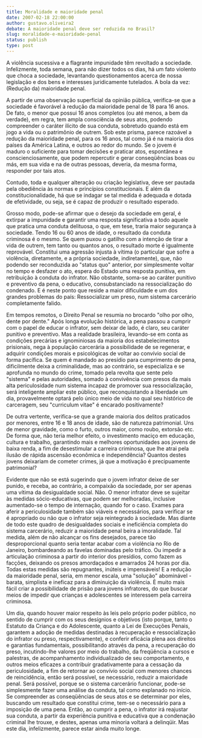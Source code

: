 ```yaml
---
title: Moralidade e maioridade penal
date: 2007-02-18 22:00:00
author: gustavo.oliveira2
debate: A maioridade penal deve ser reduzida no Brasil?
slug: moralidade-e-maioridade-penal
status: publish 
type: post
---
```


A violência sucessiva e a flagrante impunidade têm revoltado a sociedade. Infelizmente, toda semana, para não dizer todos os dias, há um fato violento que choca a sociedade, levantando questionamentos acerca de nossa legislação e dos bens e interesses juridicamente tutelados. A bola da vez: (Redução da) maioridade penal.  

  

A partir de uma observação superficial da opinião pública, verifica-se que a sociedade é favorável à redução da maioridade penal de 18 para 16 anos. De fato, o menor que possui 16 anos completos (ou até menos, a bem da verdade), em regra, tem ampla consciência de seus atos, podendo compreender o caráter ilícito de sua conduta, sobretudo quando está em jogo a vida ou o patrimônio de outrem. Sob este prisma, parece razoável a redução da maioridade penal, para os 16 anos, tal como já é na maioria dos países da América Latina, e outros ao redor do mundo. Se o jovem é maduro o suficiente para tomar decisões e praticar atos, espontânea e conscienciosamente, que podem repercutir e gerar conseqüências boas ou más, em sua vida e na de outras pessoas, deveria, da mesma forma, responder por tais atos.  

  

Contudo, toda e qualquer alteração ou criação legislativa, deve ser pautada pela obediência às normas e princípios constitucionais. E além da constitucionalidade, há que se indagar se tal medida é adequada e dotada de efetividade, ou seja, se é capaz de produzir o resultado esperado.  

  

Grosso modo, pode-se afirmar que o desejo da sociedade em geral, é extirpar a impunidade e garantir uma resposta significativa a todo aquele que pratica uma conduta delituosa, o que, em tese, traria maior segurança à sociedade. Tendo 16 ou 60 anos de idade, o resultado da conduta criminosa é o mesmo. Se quem puxou o gatilho com a intenção de tirar a vida de outrem, tem tanto ou quantos anos, o resultado morte é igualmente reprovável. Constitui uma agressão injusta à vítima (o particular que sofre a violência, diretamente, e a própria sociedade, indiretamente), que, não podendo ser reconduzida ao "status quo" anterior, por simplesmente voltar no tempo e desfazer o ato, espera do Estado uma resposta punitiva, em retribuição à conduta do infrator. Não obstante, soma-se ao caráter punitivo e preventivo da pena, o educativo, consubstanciado na ressocialização do condenado. E é neste ponto que reside a maior dificuldade e um dos grandes problemas do país: Ressocializar um preso, num sistema carcerário completamente falido.   

  

Em tempos remotos, o Direito Penal se resumia no brocardo "olho por olho, dente por dente." Após longa evolução histórica, a pena passou a cumprir com o papel de educar o infrator, sem deixar de lado, é claro, seu caráter punitivo e preventivo. Mas a realidade brasileira, levando-se em conta as condições precárias e ignominiosas da maioria dos estabelecimentos prisionais, nega à população carcerária a possibilidade de se regenerar, e adquirir condições morais e psicológicas de voltar ao convívio social de forma pacífica. Se quem é mandado ao presídio para cumprimento de pena, dificilmente deixa a criminalidade, mas ao contrário, se especializa e se aprofunda no mundo do crime, tomado pela revolta que sente pelo "sistema" e pelas autoridades, somado à convivência com presos da mais alta periculosidade num sistema incapaz de promover sua ressocialização, será inteligente ampliar este público, que reconquistando a liberdade um dia, provavelmente optará pelo único meio de vida no qual seu histórico de carceragem, seu "curriculum vitae" é encarado positivamente?  

  

De outra vertente, verifica-se que a grande maioria dos delitos praticados por menores, entre 16 e 18 anos de idade, são de natureza patrimonial. Uns de menor gravidade, como o furto, outros maior, como roubo, extorsão etc. De forma que, não teria melhor efeito, o investimento maciço em educação, cultura e trabalho, garantindo mais e melhores oportunidades aos jovens de baixa renda, a fim de desestimular a carreira criminosa, que lhe atrai pela ilusão de rápida ascensão econômica e independência? Quantos destes jovens deixariam de cometer crimes, já que a motivação é precipuamente patrimonial?  

  

Evidente que não se está sugerindo que o jovem infrator deixe de ser punido, e receba, ao contrário, a compaixão da sociedade, por ser apenas uma vítima da desigualdade social. Não. O menor infrator deve se sujeitar às medidas sócio-educativas, que podem ser melhoradas, inclusive aumentado-se o tempo de internação, quando for o caso. Exames para aferir a periculosidade também são viáveis e necessários, para verificar se é apropriado ou não que o infrator seja reintegrado à sociedade. Mas diante de todo este quadro de desigualdades sociais e ineficiência completa do sistema carcerário, reduzir a maioridade penal beira a imoralidade. Tal medida, além de não alcançar os fins desejados, parece tão desproporcional quanto seria tentar acabar com a violência no Rio de Janeiro, bombardeando as favelas dominadas pelo tráfico. Ou impedir a articulação criminosa a partir do interior dos presídios, como fazem as facções, deixando os presos amordaçados e amarrados 24 horas por dia. Todas estas medidas são repugnantes, inúteis e impensáveis! E a redução da maioridade penal, seria, em menor escala, uma "solução" abominável - barata, simplista e ineficaz para a diminuição da violência. È muito mais fácil criar a possibilidade de prisão para jovens infratores, do que buscar meios de impedir que crianças e adolescentes se interessem pela carreira criminosa.  

  

Um dia, quando houver maior respeito às leis pelo próprio poder público, no sentido de cumprir com os seus desígnios e objetivos (isto porque, tanto o Estatuto da Criança e do Adolescente, quanto a Lei de Execuções Penais, garantem a adoção de medidas destinadas à recuperação e ressocialização do infrator ou preso, respectivamente), e conferir eficácia plena aos direitos e garantias fundamentais, possibilitando através da pena, a recuperação do preso, incutindo-lhe valores por meio do trabalho, da freqüência a cursos e palestras, de acompanhamento individualizado de seu comportamento, e outros meios eficazes a contribuir gradativamente para a cessação da periculosidade, a fim de retornar ao convívio social com menores chances de reincidência, então será possível, se necessário, reduzir a maioridade penal. Será possível, porque se o sistema carcerário funcionar, pode-se simplesmente fazer uma análise da conduta, tal como explanado no início. Se compreender as conseqüências de seus atos e se determinar por eles, buscando um resultado que constitui crime, tem-se o necessário para a imposição de uma pena. Então, ao cumprir a pena, o infrator irá reajustar sua conduta, a partir da experiência punitiva e educativa que a condenação criminal lhe trouxe, e destes, apenas uma minoria voltará a delinqüir. Mas este dia, infelizmente, parece estar ainda muito longe.
